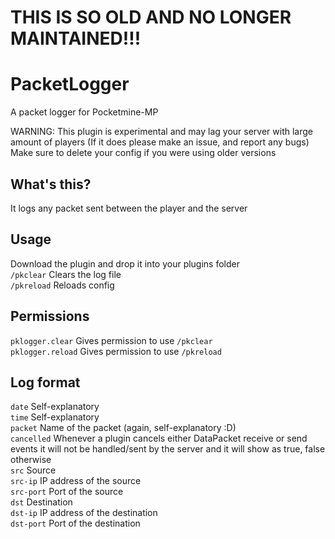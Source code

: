 # THIS IS SO OLD AND NO LONGER MAINTAINED!!!

# PacketLogger
A packet logger for Pocketmine-MP

WARNING: This plugin is experimental and may lag your server with large amount of players (If it does please make an issue, and report any bugs)\
Make sure to delete your config if you were using older versions
## What's this?
It logs any packet sent between the player and the server
## Usage
Download the plugin and drop it into your plugins folder\
`/pkclear` Clears the log file\
`/pkreload` Reloads config
## Permissions
`pklogger.clear` Gives permission to use `/pkclear`\
`pklogger.reload` Gives permission to use `/pkreload`
## Log format
`date` Self-explanatory\
`time` Self-explanatory\
`packet` Name of the packet (again, self-explanatory :D)\
`cancelled` Whenever a plugin cancels either DataPacket receive or send events it will not be handled/sent by the server and it will show as true, false otherwise\
`src` Source\
`src-ip` IP address of the source\
`src-port` Port of the source\
`dst` Destination\
`dst-ip` IP address of the destination\
`dst-port` Port of the destination
